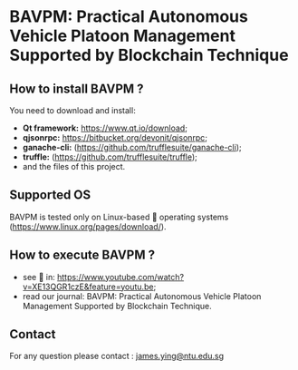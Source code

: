 # BAVPM: Practical Autonomous Vehicle Platoon Management Supported by Blockchain Technique

## How to install BAVPM ?

You need to download and install: 
- **Qt framework:** https://www.qt.io/download;
- **qjsonrpc:** https://bitbucket.org/devonit/qjsonrpc;
- **ganache-cli:** (https://github.com/trufflesuite/ganache-cli);
- **truffle:** (https://github.com/trufflesuite/truffle);
- and the files of this project.

## Supported OS  
BAVPM is tested only on Linux-based :penguin: operating systems (https://www.linux.org/pages/download/). 

## How to execute BAVPM ? 
- see :movie_camera: in: https://www.youtube.com/watch?v=XE13QGR1czE&feature=youtu.be;
- read our journal: BAVPM: Practical Autonomous Vehicle Platoon Management Supported by Blockchain Technique.

## Contact
For any question please contact : james.ying@ntu.edu.sg
